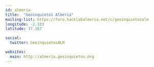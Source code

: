 ```yaml
---
id: almeria
title:  "Geoinquietos Almería"
mailing-list: https://foro.hacklabalmeria.net/c/geoinquietosalm
longitude: -2.333
latitude: 37.167

social:
  twitter: GeoinquietosALM

websites:
  main: http://almeria.geoinquietos.org
---
```

